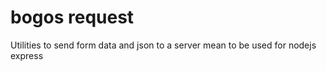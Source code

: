 # bogos request
Utilities to send form data and json to a server mean to be used for nodejs express
